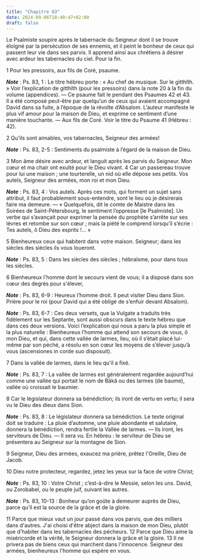 ```yaml
---
title: "Chapitre 83"
date: 2024-09-06T18:40:47+02:00
draft: false
---
```



Le Psalmiste soupire après le tabernacle du Seigneur dont il se trouve éloigné par la persécution de ses ennemis, et il peint le bonheur de ceux qui passent leur vie dans ses parvis.
Il apprend ainsi aux chrétiens à désirer avec ardeur les tabernacles du ciel.
Pour la fin.


1 Pour les pressoirs, aux fils de Coré, psaume.

***Note*** :  Ps. 83, 1 : Le titre hébreu porte : « Au chef de musique. Sur le gitthîth. » Voir l’explication de gitthîth (pour les pressoirs) dans la note 20 à la fin du volume (appendices). ― Ce psaume fait le pendant des Psaumes 42 et 43. Il a été composé peut-être par quelqu’un de ceux qui avaient accompagné David dans sa fuite, à l’époque de la révolte d’Absalom. L’auteur manifeste le plus vif amour pour la maison de Dieu, et exprime ce sentiment d’une manière touchante. ― Aux fils de Coré. Voir le titre du Psaume 41 (Hébreu : 42).


2 Qu'ils sont aimables, vos tabernacles, Seigneur des armées!

***Note*** :  Ps. 83, 2-5 : Sentiments du psalmiste à l’égard de la maison de Dieu.

3 Mon âme désire avec ardeur, et languit après les parvis du Seigneur. Mon cœur et ma chair ont exulté pour le Dieu vivant. 4 Car un passereau trouve pour lui une maison ; une tourterelle, un nid où elle dépose ses petits. Vos autels, Seigneur des armées, mon roi et mon Dieu.

***Note*** :  Ps. 83, 4 : Vos autels. Après ces mots, qui forment un sujet sans attribut, il faut probablement sous-entendre, sont le lieu où je désirerais faire ma demeure. ― « Quelquefois, dit le comte de Maistre dans les Soirées de Saint-Pétersbourg, le sentiment l’oppresse [le Psalmiste]. Un verbe qui s’avançait pour exprimer la pensée du prophète s’arrête sur ses lèvres et retombe sur son cœur ; mais la piété le comprend lorsqu’il s’écrie : Tes autels, ô Dieu des esprits !… »

5 Bienheureux ceux qui habitent dans votre maison. Seigneur; dans les siècles des siècles ils vous loueront.

***Note*** :  Ps. 83, 5 : Dans les siècles des siècles ; hébraïsme, pour dans tous les siècles.


6 Bienheureux l'homme dont le secours vient de vous; il a disposé dans son cœur des degrés pour s'élever,

***Note*** :  Ps. 83, 6-9 : Heureux l’homme droit. Il peut visiter Dieu dans Sion. Prière pour le roi (pour David qui a été obligé de s’enfuir devant Absalom).

***Note*** :  Ps. 83, 6-7 : Ces deux versets, que la Vulgate a traduits très fidèlement sur les Septante, sont aussi obscurs dans le texte hébreu que dans ces deux versions. Voici l’explication qui nous a paru la plus simple et la plus naturelle : Bienheureux l’homme qui attend son secours de vous, ô mon Dieu, et qui, dans cette vallée de larmes, lieu, où il s’était placé lui-même par son péché, a résolu en son cœur les moyens de s’élever jusqu’à vous (ascensiones in corde suo disposuit).

7 Dans la vallée de larmes, dans le lieu qu'il a fixé.

***Note*** :  Ps. 83, 7 : La vallée de larmes est généralement regardée aujourd’hui comme une vallée qui portait le nom de Bâkâ ou des larmes (de baume), vallée où croissait le baumier.

8 Car le législateur donnera sa bénédiction; ils iront de vertu en vertu; il sera vu le Dieu des dieux dans Sion.

***Note*** :  Ps. 83, 8 : Le législateur donnera sa bénédiction. Le texte original doit se traduire : La pluie d’automne, une pluie abondante et salutaire, donnera la bénédiction, rendra fertile la Vallée de larmes. ― Ils iront, les serviteurs de Dieu. ― Il sera vu. En hébreu : le serviteur de Dieu se présentera au Seigneur sur la montagne de Sion.

9 Seigneur, Dieu des armées, exaucez ma prière, prêtez l'Oreille, Dieu de Jacob.


10 Dieu notre protecteur, regardez, jetez les yeux sur la face de votre Christ;

***Note*** :  Ps. 83, 10 : Votre Christ ; c’est-à-dire le Messie, selon les uns. David, ou Zorobabel, ou le peuple juif, suivant les autres.

***Note*** :  Ps. 83, 10-13 : Bonheur qu’on goûte à demeurer auprès de Dieu, parce qu’il est la source de la grâce et de la gloire.

11 Parce que mieux vaut un jour passé dans vos parvis, que des milliers dans d'autres. J'ai choisi d'être abject dans la maison de mon Dieu, plutôt que d'habiter dans les tabernacles des pécheurs. 12 Parce que Dieu aime la miséricorde et la vérité, le Seigneur donnera la grâce et la gloire. 13 Il ne privera pas de biens ceux qui marchent dans l'innocence. Seigneur des armées, bienheureux l'homme qui espère en vous.

